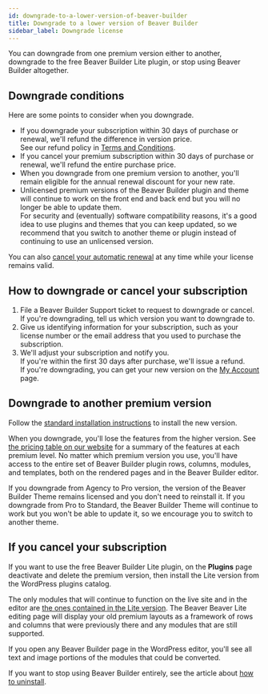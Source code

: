 ```yaml
---
id: downgrade-to-a-lower-version-of-beaver-builder
title: Downgrade to a lower version of Beaver Builder
sidebar_label: Downgrade license
---
```


You can downgrade from one premium version either to another, downgrade to the free Beaver Builder Lite plugin, or stop using Beaver Builder altogether. 

## Downgrade conditions

Here are some points to consider when you downgrade.

* If you downgrade your subscription within 30 days of purchase or renewal, we'll refund the difference in version price.  
See our refund policy in [Terms and Conditions](https://www.wpbeaverbuilder.com/terms-and-conditions/).
* If you cancel your premium subscription within 30 days of purchase or renewal, we'll refund the entire purchase price. 
* When you  downgrade from one premium version to another, you'll remain  eligible for the annual renewal discount for your new rate.
* Unlicensed premium versions of the Beaver Builder plugin and theme will continue to work on the front end and back end but you will no longer be able to update them.  
For security and (eventually) software compatibility reasons, it's a good idea to use plugins and themes that you can keep updated, so we recommend that you switch to another theme or plugin instead of continuing to use an unlicensed version.

You can also [cancel your automatic renewal](/general/account-billing/cancel-your-automatic-renewal.md) at any time while your license remains valid.

## How to downgrade or cancel your subscription

1. File a Beaver Builder Support ticket to request to downgrade or cancel.  
If you're downgrading, tell us which version you want to downgrade to.
2. Give us identifying information for your subscription, such as your license number or the email address that you used to purchase the subscription.  
2. We'll adjust your subscription and notify you.  
If you're within the first 30 days after purchase, we'll issue a refund.  
If you're downgrading, you can get your new version on the [My Account](https://www.wpbeaverbuilder.com/my-account/) page.

## Downgrade to another premium version

Follow the [standard installation instructions](/beaver-builder/getting-started/install-beaver-builder.md) to install the new version.

When you downgrade, you'll lose the features from the higher version. See
[the pricing table on our website](https://www.wpbeaverbuilder.com/pricing/) for a summary of the features at each premium level. No matter which premium version you use, you'll have access to the entire set of Beaver Builder plugin rows, columns, modules, and templates, both on the rendered pages and in the Beaver Builder editor.

If you downgrade from Agency to Pro version, the version of the Beaver Builder
Theme remains licensed and you don't need to reinstall it. If you downgrade
from Pro to Standard, the Beaver Builder Theme will continue to work but you
won't be able to update it, so we encourage you to switch to another theme.

## If you cancel your subscription

If you want to use the free Beaver Builder Lite
plugin, on the **Plugins** page deactivate and delete the premium version, then install the Lite version from the WordPress plugins catalog. 

The only modules that will continue to function on the live site and
in the editor are [the ones contained in the Lite version](/general/pre-sales#difference-between-free-and-premium-versions.mdx). The Beaver Beaver Lite editing page will display your old premium layouts as a framework of rows and columns that were previously there and any modules that are still supported.

If you open any Beaver Builder page in the WordPress editor, you'll see all text and image portions of the modules that could be converted. 

If you want to stop using Beaver Builder entirely, see the article about [how to uninstall](/beaver-builder/troubleshooting/updates-license/uninstall-or-deactivate-the-beaver-builder-plugin.md#uninstall-beaver-builder-plugin-and-settings). 


